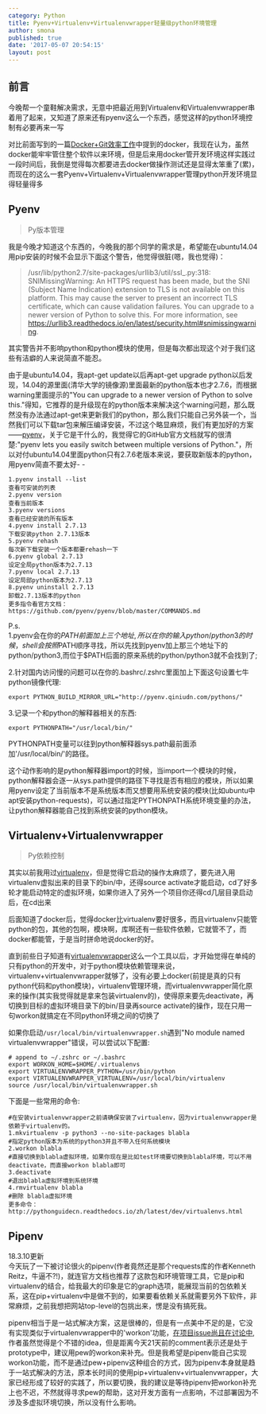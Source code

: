 ```yaml
---
category: Python
title: Pyenv+Virtualenv+Virtualenvwrapper轻量级python环境管理
author: smona
published: true
date: '2017-05-07 20:54:15'
layout: post
---
```

前言
--

今晚帮一个童鞋解决需求，无意中把最近用到Virtualenv和Virtualenvwrapper串着用了起来，又知道了原来还有pyenv这么一个东西，感觉这样的python环境控制有必要再来一写

对比前面写到的一篇[Docker+Git效率工作](http://blog.csdn.net/qq_29245097/article/details/52996911)中提到的docker，我现在认为，虽然docker能牢牢管住整个软件以来环境，但是后来用docker管开发环境这样实践过一段时间后，我倒是觉得每次都要进去docker做操作测试还是显得太笨重了(累)，而现在的这么一套Pyenv+Virtualenv+Virtualenvwrapper管理python开发环境显得轻量得多

Pyenv
--
> Py版本管理

  我是今晚才知道这个东西的，今晚我的那个同学的需求是，希望能在ubuntu14.04 用pip安装的时候不会显示下面这个警告，他觉得很脏(嗯，我也觉得)：
  

> /usr/lib/python2.7/site-packages/urllib3/util/ssl_.py:318: SNIMissingWarning: An HTTPS request has been made, but the SNI (Subject Name Indication) extension to TLS is not available on this platform. This may cause the server to present an incorrect TLS certificate, which can cause validation failures. You can upgrade to a newer version of Python to solve this. For more information, see https://urllib3.readthedocs.io/en/latest/security.html#snimissingwarning.

  其实警告并不影响python和python模块的使用，但是每次都出现这个对于我们这些有洁癖的人来说简直不能忍。  
  
  由于是ubuntu14.04，我apt-get update以后再apt-get upgrade python以后发现，14.04的源里面(清华大学的镜像源)里面最新的python版本也才2.7.6，而根据warning里面提示的"You can upgrade to a newer version of Python to solve this."得知，它推荐的是升级现在的python版本来解决这个warning问题，那么既然没有办法通过apt-get来更新我们的python，那么我们只能自己另外装一个，当然我们可以下载tar包来解压编译安装，不过这个略显麻烦，我们有更加好的方案——[pyenv](https://github.com/pyenv/pyenv#installation)，关于它是干什么的，我觉得它的GitHub官方文档就写的很清楚:"pyenv lets you easily switch between multiple versions of Python."，所以对付ubuntu14.04里面python只有2.7.6老版本来说，要获取新版本的python，用pyenv简直不要太好- -  

```shell
1.pyenv install --list
查看可安装的列表
2.pyenv version
查看当前版本
3.pyenv versions
查看已经安装的所有版本
4.pyenv install 2.7.13
下载安装python 2.7.13版本
5.pyenv rehash
每次新下载安装一个版本都要rehash一下
6.pyenv global 2.7.13
设定全局python版本为2.7.13
7.pyenv local 2.7.13
设定局部python版本为2.7.13
8.pyenv uninstall 2.7.13
卸载2.7.13版本的python
更多指令看官方文档：https://github.com/pyenv/pyenv/blob/master/COMMANDS.md
```
P.s.  
1.pyenv会在你的$PATH前面加上三个地址,所以在你的输入python/python3的时候，shell会按照$PATH顺序寻找，所以先找到pyenv加上那三个地址下的python/python3,而位于$PATH后面的原来系统的python/python3就不会找到了;  

2.针对国内访问慢的问题可以在你的.bashrc/.zshrc里面加上下面这句设置七牛python镜像代理:  
```shell
export PYTHON_BUILD_MIRROR_URL="http://pyenv.qiniudn.com/pythons/"
```

3.记录一个和python的解释器相关的东西:  
```shell
export PYTHONPATH="/usr/local/bin/"
```
PYTHONPATH变量可以往到python解释器sys.path最前面添加'/usr/local/bin/'的路径。  

这个动作影响的是python解释器import的时候，当import一个模块的时候，python解释器会逐一从sys.path提供的路径下寻找是否有相应的模块，所以如果用pyenv设定了当前版本不是系统版本而又想要用系统安装的模块(比如ubuntu中apt安装python-requests)，可以通过指定PYTHONPATH系统环境变量的办法，让python解释器能自己找到系统安装的python模块。

Virtualenv+Virtualenvwrapper
--
>Py依赖控制

  其实以前我用过[virtualenv](https://virtualenv.pypa.io/en/stable/installation/#installation)，但是觉得它启动的操作太麻烦了，要先进入用virtualenv虚拟出来的目录下的bin/中，还得source activate才能启动，cd了好多轮才能启动特定的虚拟环境，如果你进入了另外一个项目你还得cd几层目录启动后，在cd出来  
  
  后面知道了docker后，觉得docker比virtualenv要好很多，而且virtualenv只能管python的包，其他的包啊，模块啊，库啊还有一些软件依赖，它就管不了，而docker都能管，于是当时拼命地说docker的好。  
  
  直到前些日子知道有[virtualenvwrapper](http://virtualenvwrapper.readthedocs.io/en/latest/install.html#basic-installation)这么一个工具以后，才开始觉得在单纯的只有python的开发中，对于python模块依赖管理来说，virtualenv+virtualenvwrapper就够了，没有必要上docker(前提是真的只有python代码和python模块)，virtualenv管理环境，而virtualenvwrapper简化原来的操作(其实我觉得就是拿来包装virtualenv的)，使得原来要先deactivate，再切换到目标的虚拟环境目录下的bin/目录再source activate的操作，现在只用一句workon就搞定在不同python环境之间的切换了  
  
  如果你启动`/usr/local/bin/virtualenvwrapper.sh`遇到"No module named virtualenvwrapper"错误，可以尝试以下配置:  
```shell
# append to ~/.zshrc or ~/.bashrc
export WORKON_HOME=$HOME/.virtualenvs
export VIRTUALENVWRAPPER_PYTHON=/usr/bin/python
export VIRTUALENVWRAPPER_VIRTUALENV=/usr/local/bin/virtualenv
source /usr/local/bin/virtualenvwrapper.sh
```
  下面是一些常用的命令:
```shell
#在安装virtualenvwrapper之前请确保安装了virtualenv，因为virtualenvwrapper是依赖于virtualenv的。
1.mkvirtualenv -p python3 --no-site-packages blabla
#指定python版本为系统的python3并且不带入任何系统模块
2.workon blabla
#直接切换到blabla虚拟环境，如果你现在是比如test环境要切换到blabla环境，可以不用deactivate，而直接workon blabla即可
3.deactivate
#退出blabla虚拟环境到系统环境
4.rmvirtualenv blabla
#删除 blabla虚拟环境
更多命令：http://pythonguidecn.readthedocs.io/zh/latest/dev/virtualenvs.html
```

Pipenv  
--

18.3.10更新  
今天玩了一下被讨论很火的pipenv(作者竟然还是那个requests库的作者Kenneth Reitz，牛逼不?!)，就连官方文档也推荐了这款包和环境管理工具，它是pip和virtualenv的结合，给我最大的印象是它的graph选项，能展现当前的包依赖关系，这在pip+virtualenv中是做不到的，如果要看依赖关系就需要另外下软件，非常麻烦，之前我想把网站top-level的包挑出来，愣是没有搞死我。  

pipenv相当于是一站式解决方案，这是很棒的，但是有一点美中不足的是，它没有实现类似于virtualenvwrapper中的'workon'功能，[在项目issue尚且在讨论中](https://github.com/pypa/pipenv/issues/535),作者虽然觉得是个不错的idea，但是距离今天21天前的comment表示还是处于prototype中，建议用pew的workon来补充。但是我希望是pipenv能自己实现workon功能，而不是通过pew+pipenv这种组合的方式，因为pipenv本身就是趋于一站式解决的方法，原本长时间的使用pip+virtualenv+virtualenvwrapper，大家已经形成了较好的实践了，所以要切换，我的建议是等待pipenv把workon补充上也不迟，不然就得寻求pew的帮助，这对开发方面有一点影响，不过部署因为不涉及多虚拟环境切换，所以没有什么影响。  
